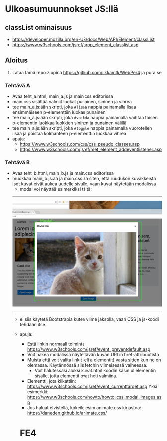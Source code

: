 # Ulkoasumuunnokset JS:llä

## classList ominaisuus
  * https://developer.mozilla.org/en-US/docs/Web/API/Element/classList
  * https://www.w3schools.com/jsref/prop_element_classlist.asp

## Aloitus
1. Lataa tämä repo zippinä https://github.com/ilkkamtk/WebPer4 ja pura se

### Tehtävä A
  * Avaa teht_a.html, main_a.js ja main.css editorissa
  * main.css sisältää valmiit luokat punainen, sininen ja vihrea
  * tee main_a.js:ään skripti, joka `#lisaa` nappia painamalla lisaa ensimmäiseen p-elementtiin luokan punainen
  * tee main_a.js:ään skripti, joka `#vaihda` nappia painamalla vaihtaa toisen p-elementin luokkaa luokkien sininen ja punainen välillä
  * tee main_a.js:ään skripti, joka `#toggle` nappia painamalla vuorotellen lisää ja poistaa kolmanteen p-elementtin luokkaa vihrea
  * apuja:
    * https://www.w3schools.com/css/css_pseudo_classes.asp
    * https://www.w3schools.com/jsref/met_element_addeventlistener.asp
    
  
   

### Tehtävä B 
  * Avaa teht_b.html, main_b.js ja main.css editorissa
  * muokkaa main_b.js:ää ja main.css:ää siten, että ruudukon kuvakkeista isot kuvat eivät aukea uudelle sivulle, vaan kuvat näytetään modalissa
    * modal voi näyttää esimerkiksi tältä:
    ___
    ![Index screenshot](https://raw.githubusercontent.com/ilkkamtk/mpjkk/master/Week1/images/gallery2.png)
    ___
    * ei siis käytetä Bootstrapia kuten viime jaksolla, vaan CSS ja js-koodi tehdään itse.
    * apuja:
        * Estä linkin normaali toiminta https://www.w3schools.com/jsref/event_preventdefault.asp
        * Voit hakea modalissa näytettävän kuvan URLin href-attribuutista
        * Muista että voit valita linkit (eli a elementit) vasta sitten kun ne on olemassa. Käytännössä siis fetchin viimeisessä vaiheessa.
          * Voit halutessasi aluksi kuvat.html koodin käsin ul elementin sisälle, jotta elementit ovat heti valmiina.
        * Elementti, jota klikattiin: https://www.w3schools.com/jsref/event_currenttarget.asp 
        Yksi esimerkki: https://www.w3schools.com/howto/howto_css_modal_images.asp
        * Jos haluat elvistellä, kokeile esim animate.css kirjastoa: https://daneden.github.io/animate.css/
        
        # FE4
